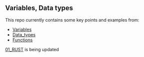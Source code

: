 ## Variables, Data types

This repo currently contains some key points and examples from:

- [Variables](variables/)
- [Data_types](data_types/)
- [Functions](functions/)

[01_RUST](https://github.com/ahmad123m/01_RUST) is being updated

